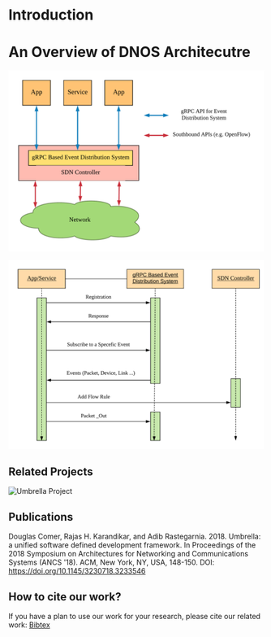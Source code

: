 # Introduction 


# An Overview of DNOS Architecutre 

![DNOS Architecture](dnos_architecture.png)

![External Event Processing Using GRPC and Flow Rule Installation Sequence Diagram](dnos_grpc_protocol.png)


## Related Projects

![Umbrella Project](https://github.com/umbrella-project/umbrella)





## Publications

Douglas Comer, Rajas H. Karandikar, and Adib Rastegarnia. 2018. Umbrella: a unified software defined development framework. In Proceedings of the 2018 Symposium on Architectures for Networking and Communications Systems (ANCS '18). ACM, New York, NY, USA, 148-150. DOI: https://doi.org/10.1145/3230718.3233546 

## How to cite our work?

If you have a plan to use our work for your research, please cite our related work: [Bibtex](https://dl.acm.org/citation.cfm?id=3233546)
